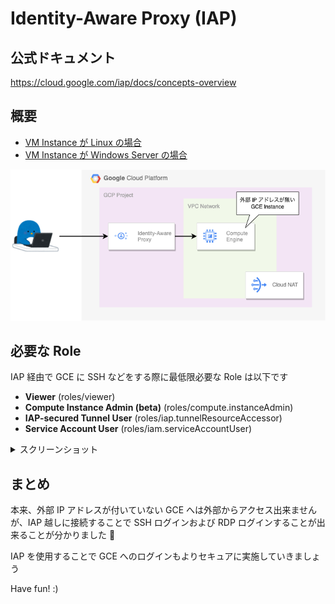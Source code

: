 # Identity-Aware Proxy (IAP)

## 公式ドキュメント

https://cloud.google.com/iap/docs/concepts-overview

## 概要

- [VM Instance が Linux の場合](./linux/)
- [VM Instance が Windows Server の場合](./windows)

![](./_img/main.png)

## 必要な Role

IAP 経由で GCE に SSH などをする際に最低限必要な Role は以下です

- **Viewer** (roles/viewer)
- **Compute Instance Admin (beta)** (roles/compute.instanceAdmin)
- **IAP-secured Tunnel User** (roles/iap.tunnelResourceAccessor)
- **Service Account User** (roles/iam.serviceAccountUser)

<details>
<summary>スクリーンショット</summary>

![](./_img/compute-iap-01.png)

</details>

## まとめ

本来、外部 IP アドレスが付いていない GCE へは外部からアクセス出来ませんが、IAP 越しに接続することで SSH ログインおよび RDP ログインすることが出来ることが分かりました :raised_hands:

IAP を使用することで GCE へのログインもよりセキュアに実施していきましょう

Have fun! :)
